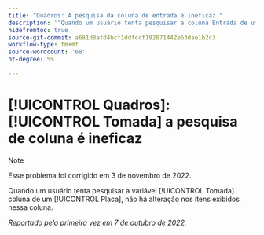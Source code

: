 ```yaml
---
title: "Quadros: A pesquisa da coluna de entrada é ineficaz "
description: '"Quando um usuário tenta pesquisar a coluna Entrada de um Quadro, não há alteração nos itens exibidos nessa coluna. “'
hidefromtoc: true
source-git-commit: a681d8afd4bcf1ddfccf192871442e63dae1b2c3
workflow-type: tm+mt
source-wordcount: '68'
ht-degree: 5%

---
```



# [!UICONTROL Quadros]: [!UICONTROL Tomada] a pesquisa de coluna é ineficaz

>[!NOTE]
>
>Esse problema foi corrigido em 3 de novembro de 2022.

Quando um usuário tenta pesquisar a variável [!UICONTROL Tomada] coluna de um [!UICONTROL Placa], não há alteração nos itens exibidos nessa coluna.

_Reportado pela primeira vez em 7 de outubro de 2022._

